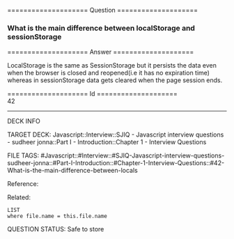 ==================== Question ====================  

### What is the main difference between localStorage and sessionStorage  

==================== Answer ====================  

LocalStorage is the same as SessionStorage but it persists the data even when
the browser is closed and reopened(i.e it has no expiration time) whereas in
sessionStorage data gets cleared when the page session ends.

==================== Id ====================  
42

---

DECK INFO

TARGET DECK: Javascript::Interview::SJIQ - Javascript interview questions - sudheer jonna::Part I - Introduction::Chapter 1 - Interview Questions

FILE TAGS: #Javascript::#Interview::#SJIQ-Javascript-interview-questions-sudheer-jonna::#Part-I-Introduction::#Chapter-1-Interview-Questions::#42-What-is-the-main-difference-between-locals

Reference:

Related:

```dataview
LIST
where file.name = this.file.name
```

QUESTION STATUS: Safe to store

